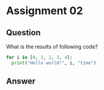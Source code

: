# Assignment 02
## Question

What is the results of following code?
```python
for i in [0, 1, 2, 3, 4]:
  print("Hello world!", i, "time")
```

## Answer
